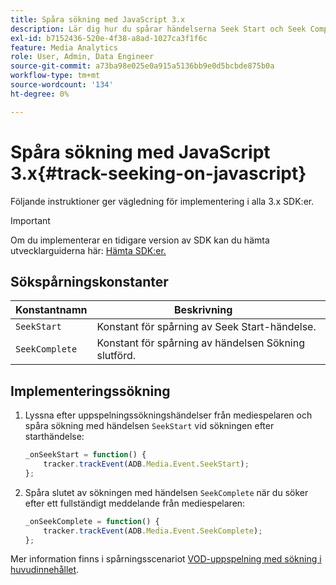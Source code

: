 ```yaml
---
title: Spåra sökning med JavaScript 3.x
description: Lär dig hur du spårar händelserna Seek Start och Seek Complete med Media SDK i webbläsarappar (JS 3.x).
exl-id: b7152436-520e-4f38-a8ad-1027ca3f1f6c
feature: Media Analytics
role: User, Admin, Data Engineer
source-git-commit: a73ba98e025e0a915a5136bb9e0d5bcbde875b0a
workflow-type: tm+mt
source-wordcount: '134'
ht-degree: 0%

---
```


# Spåra sökning med JavaScript 3.x{#track-seeking-on-javascript}

Följande instruktioner ger vägledning för implementering i alla 3.x SDK:er.

>[!IMPORTANT]
>
>Om du implementerar en tidigare version av SDK kan du hämta utvecklarguiderna här: [Hämta SDK:er.](/help/getting-started/download-sdks.md)

## Sökspårningskonstanter

| Konstantnamn | Beskrivning     |
|---|---|
| `SeekStart` | Konstant för spårning av Seek Start-händelse. |
| `SeekComplete` | Konstant för spårning av händelsen Sökning slutförd. |

## Implementeringssökning

1. Lyssna efter uppspelningssökningshändelser från mediespelaren och spåra sökning med händelsen `SeekStart` vid sökningen efter starthändelse:

   ```js
   _onSeekStart = function() {
       tracker.trackEvent(ADB.Media.Event.SeekStart);
   };
   ```

1. Spåra slutet av sökningen med händelsen `SeekComplete` när du söker efter ett fullständigt meddelande från mediespelaren:

   ```js
   _onSeekComplete = function() {
       tracker.trackEvent(ADB.Media.Event.SeekComplete);
   };
   ```

Mer information finns i spårningsscenariot [VOD-uppspelning med sökning i huvudinnehållet](/help/use-cases/tracking-scenarios/vod-seeking.md).
